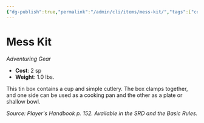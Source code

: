 ```yaml
---
{"dg-publish":true,"permalink":"/admin/cli/items/mess-kit/","tags":["compendium/src/5e/phb","item/gear"],"updated":"2025-01-11T15:32:18.236+00:00"}
---
```


# Mess Kit
*Adventuring Gear*  

- **Cost**: 2 sp
- **Weight**: 1.0 lbs.

This tin box contains a cup and simple cutlery. The box clamps together, and one side can be used as a cooking pan and the other as a plate or shallow bowl.

*Source: Player's Handbook p. 152. Available in the SRD and the Basic Rules.*